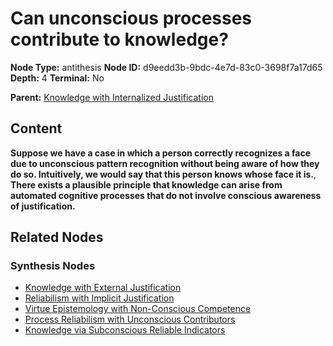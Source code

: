 # Can unconscious processes contribute to knowledge?

**Node Type:** antithesis
**Node ID:** d9eedd3b-9bdc-4e7d-83c0-3698f7a17d65
**Depth:** 4
**Terminal:** No

**Parent:** [Knowledge with Internalized Justification](knowledge-with-internalized-justification-synthesis-da0d4d26-0175-418e-8e98-2dd14baa36c7.md)

## Content

**Suppose we have a case in which a person correctly recognizes a face due to unconscious pattern recognition without being aware of how they do so. Intuitively, we would say that this person knows whose face it is.**, **There exists a plausible principle that knowledge can arise from automated cognitive processes that do not involve conscious awareness of justification.**

## Related Nodes

### Synthesis Nodes

- [Knowledge with External Justification](knowledge-with-external-justification-synthesis-67fea738-1cca-4316-9455-5c332dd56e8d.md)
- [Reliabilism with Implicit Justification](reliabilism-with-implicit-justification-synthesis-2c8e344d-48a8-4a4c-9fca-f50cf0996700.md)
- [Virtue Epistemology with Non-Conscious Competence](virtue-epistemology-with-non-conscious-competence-synthesis-61d2445b-42cd-47ce-8f9f-df58113b7351.md)
- [Process Reliabilism with Unconscious Contributors](process-reliabilism-with-unconscious-contributors-synthesis-aae749e0-8159-4bc7-b303-9e6c4636fbd9.md)
- [Knowledge via Subconscious Reliable Indicators](knowledge-via-subconscious-reliable-indicators-synthesis-54f67d07-70e2-4fca-a906-150b7811a35d.md)
